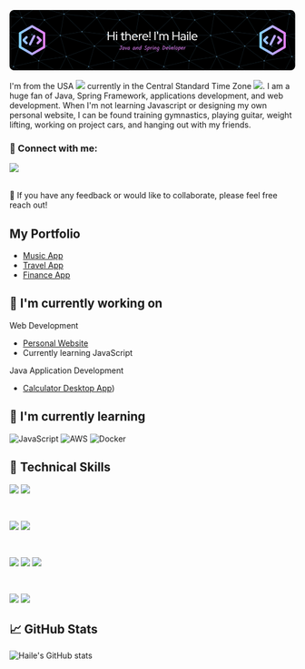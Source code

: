 [<img src="github-header-image2.png"/>](https://www.linkedin.com/in/haile-brendon/)

I'm from the USA ![](https://raw.githubusercontent.com/yammadev/flag-icons/refs/heads/master/png/US%402x.png) currently in the Central Standard Time Zone ![](https://raw.githubusercontent.com/yammadev/flag-icons/refs/heads/master/png/WW.png). I am a huge fan of Java, Spring Framework, applications development, and web development. When I'm not learning Javascript or designing my own personal website, I can be found training gymnastics, playing guitar, weight lifting, working on project cars, and hanging out with my friends.

### 🤝 Connect with me: 
<a href="https://www.linkedin.com/in/haile-brendon/">
  <img align="left" src="https://img.shields.io/badge/linkedin-%230077B5.svg?style=for-the-badge&logo=linkedin&logoColor=white" width="100px"/>
</a>

<br>
<br>

💬 If you have any feedback or would like to collaborate, please feel free reach out!

## My Portfolio
- [Music App](https://github.com/HaileB65/Record_Room)
- [Travel App](https://github.com/HaileB65/VacationFinderApp)
- [Finance App](https://github.com/HaileB65/MyBudgetApp)

## 🔭 I'm currently working on
Web Development
- [Personal Website](https://github.com/HaileB65/hailemariambrendon.com)
- Currently learning JavaScript

Java Application Development
- [Calculator Desktop App](https://github.com/HaileB65/Java_Calculator_Desktop_Application_Version4))


## 🌱 I'm currently learning

![JavaScript](https://img.shields.io/badge/javascript-%23323330.svg?style=for-the-badge&logo=javascript&logoColor=%23F7DF1E)
![AWS](https://img.shields.io/badge/AWS-%23FF9900.svg?style=for-the-badge&logo=amazon-aws&logoColor=white)
![Docker](https://img.shields.io/badge/Docker-2CA5E0?style=for-the-badge&logo=docker&logoColor=white)

## 💼 Technical Skills

![](https://img.shields.io/badge/Coding-Java-orange)
![](https://img.shields.io/badge/Coding-Spring-green)

<br>

![](https://img.shields.io/badge/databases-mysql-blue)
![](https://img.shields.io/badge/databases-redis-red)

</br>

![](https://img.shields.io/badge/Style-CSS3-informational?style=flat&logo=CSS3&color=1572B6)
![](https://img.shields.io/badge/markup-html-orange)
![](https://img.shields.io/badge/Style-styled--components-informational?style=flat&logo=styled-components&color=DB7093)


</br>

![](https://img.shields.io/badge/Tools-Git-informational?style=flat&logo=Git&color=F05032)
![](https://img.shields.io/badge/Tools-GitHub-informational?style=flat&logo=GitHub&color=181717)

## 📈 GitHub Stats 

![Haile's GitHub stats](https://github-readme-stats.vercel.app/api?username=HaileB65&theme=dark&show_icons=true)
